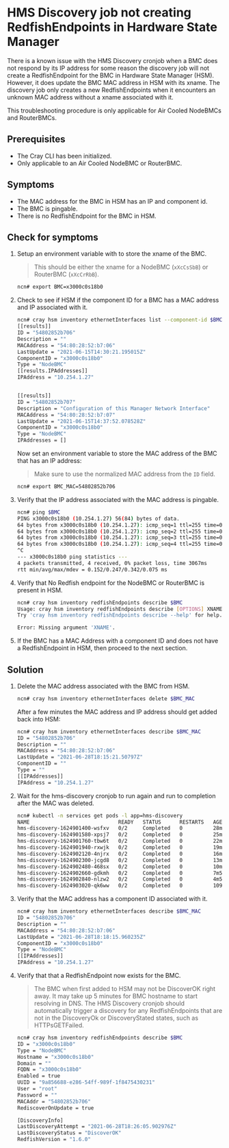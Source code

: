 # HMS Discovery job not creating RedfishEndpoints in Hardware State Manager

There is a known issue with the HMS Discovery cronjob when a BMC does not respond by its IP address for some reason the discovery job will not create a RedfishEndpoint for the BMC in Hardware State Manager (HSM). However, it does update the BMC MAC address in HSM with its xname. The discovery job only creates a new RedfishEndpoints when it encounters an unknown MAC address without a xname associated with it.

This troubleshooting procedure is only applicable for Air Cooled NodeBMCs and RouterBMCs.

## Prerequisites
- The Cray CLI has been initialized.
- Only applicable to an Air Cooled NodeBMC or RouterBMC.

## Symptoms
- The MAC address for the BMC in HSM has an IP and component id.
- The BMC is pingable.
- There is no RedfishEndpoint for the BMC in HSM.

## Check for symptoms
1. Setup an environment variable with to store the xname of the BMC.
    > This should be either the xname for a NodeBMC (`xXcCsSbB`) or RouterBMC (`xXcCrRbB`).
    ```bash
    ncn# export BMC=x3000c0s18b0
    ```

2. Check to see if HSM if the component ID for a BMC has a MAC address and IP associated with it.
    ```bash
    ncn# cray hsm inventory ethernetInterfaces list --component-id $BMC
    [[results]]
    ID = "54802852b706"
    Description = ""
    MACAddress = "54:80:28:52:b7:06"
    LastUpdate = "2021-06-15T14:30:21.195015Z"
    ComponentID = "x3000c0s18b0"
    Type = "NodeBMC"
    [[results.IPAddresses]]
    IPAddress = "10.254.1.27"


    [[results]]
    ID = "54802852b707"
    Description = "Configuration of this Manager Network Interface"
    MACAddress = "54:80:28:52:b7:07"
    LastUpdate = "2021-06-15T14:37:52.078528Z"
    ComponentID = "x3000c0s18b0"
    Type = "NodeBMC"
    IPAddresses = []
    ```

    Now set an environment variable to store the MAC address of the BMC that has an IP address:
    > Make sure to use the normalized MAC address from the `ID` field.
    ```bash
    ncn# export BMC_MAC=54802852b706
    ```

3. Verify that the IP address associated with the MAC address is pingable.
    ```bash
    ncn# ping $BMC
    PING x3000c0s18b0 (10.254.1.27) 56(84) bytes of data.
    64 bytes from x3000c0s18b0 (10.254.1.27): icmp_seq=1 ttl=255 time=0.342 ms
    64 bytes from x3000c0s18b0 (10.254.1.27): icmp_seq=2 ttl=255 time=0.152 ms
    64 bytes from x3000c0s18b0 (10.254.1.27): icmp_seq=3 ttl=255 time=0.205 ms
    64 bytes from x3000c0s18b0 (10.254.1.27): icmp_seq=4 ttl=255 time=0.291 ms
    ^C
    --- x3000c0s18b0 ping statistics ---
    4 packets transmitted, 4 received, 0% packet loss, time 3067ms
    rtt min/avg/max/mdev = 0.152/0.247/0.342/0.075 ms
    ```

4. Verify that No Redfish endpoint for the NodeBMC or RouterBMC is present in HSM.
    ```bash
    ncn# cray hsm inventory redfishEndpoints describe $BMC
    Usage: cray hsm inventory redfishEndpoints describe [OPTIONS] XNAME
    Try 'cray hsm inventory redfishEndpoints describe --help' for help.

    Error: Missing argument 'XNAME'.
    ```

5. If the BMC has a MAC Address with a component ID and does not have a RedfishEndpoint in HSM, then proceed to the next section. 

## Solution
1. Delete the MAC address associated with the BMC from HSM.
    ```bash
    ncn# cray hsm inventory ethernetInterfaces delete $BMC_MAC
    ```

    After a few minutes the MAC address and IP address should get added back into HSM:
    ```bash
    ncn# cray hsm inventory ethernetInterfaces describe $BMC_MAC
    ID = "54802852b706"
    Description = ""
    MACAddress = "54:80:28:52:b7:06"
    LastUpdate = "2021-06-28T18:15:21.50797Z"
    ComponentID = ""
    Type = ""
    [[IPAddresses]]
    IPAddress = "10.254.1.27"
    ```

2. Wait for the hms-discovery cronjob to run again and run to completion after the MAC was deleted. 
    ```bash
    ncn# kubectl -n services get pods -l app=hms-discovery
    NAME                             READY   STATUS      RESTARTS   AGE
    hms-discovery-1624901400-wsfxv   0/2     Completed   0          28m
    hms-discovery-1624901580-xpsj7   0/2     Completed   0          25m
    hms-discovery-1624901760-tbw6t   0/2     Completed   0          22m
    hms-discovery-1624901940-rxwjk   0/2     Completed   0          19m
    hms-discovery-1624902120-4njrx   0/2     Completed   0          16m
    hms-discovery-1624902300-jcgd8   0/2     Completed   0          13m
    hms-discovery-1624902480-468sx   0/2     Completed   0          10m
    hms-discovery-1624902660-gdkmh   0/2     Completed   0          7m52s
    hms-discovery-1624902840-nlzw2   0/2     Completed   0          4m50s
    hms-discovery-1624903020-qk6ww   0/2     Completed   0          109s
    ```

3. Verify that the MAC address has a component ID associated with it.
    ```bash
    ncn# cray hsm inventory ethernetInterfaces describe $BMC_MAC
    ID = "54802852b706"
    Description = ""
    MACAddress = "54:80:28:52:b7:06"
    LastUpdate = "2021-06-28T18:18:15.960235Z"
    ComponentID = "x3000c0s18b0"
    Type = "NodeBMC"
    [[IPAddresses]]
    IPAddress = "10.254.1.27"
    ```

4. Verify that that a RedfishEndpoint now exists for the BMC.
    > The BMC when first added to HSM may not be DiscoverOK right away. It may take up 5 minutes for BMC hostname to start resolving in DNS. The HMS Discovery cronjob should automatically trigger a discovery for any RedfishEndpoints that are not in the DiscoveryOk or DiscoveryStated states, such as HTTPsGETFailed.
    ```bash
    ncn# cray hsm inventory redfishEndpoints describe $BMC
    ID = "x3000c0s18b0"
    Type = "NodeBMC"
    Hostname = "x3000c0s18b0"
    Domain = ""
    FQDN = "x3000c0s18b0"
    Enabled = true
    UUID = "9a856688-e286-54ff-989f-1f8475430231"
    User = "root"
    Password = ""
    MACAddr = "54802852b706"
    RediscoverOnUpdate = true

    [DiscoveryInfo]
    LastDiscoveryAttempt = "2021-06-28T18:26:05.902976Z"
    LastDiscoveryStatus = "DiscoverOK"
    RedfishVersion = "1.6.0"
    ```
